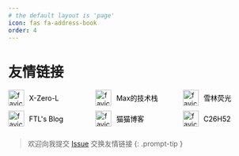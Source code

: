 ```yaml
---
# the default layout is 'page'
icon: fas fa-address-book
order: 4
---
```


# 友情链接

<div class="friend-links">
  <div class="column">
    <div class="link-item">
      <img src="https://static.nyanners.moe/71eec8eb-a492-4f11-b59f-360299a7a14f.webp" alt="favicon" class="favicon"/>
      <a href="https://www.nyanners.moe/" class="link-text" target="_blank">X-Zero-L</a>
    </div>
    <div class="link-item">
      <img src="https://ftlian.top/wp-content/uploads/2023/04/header-150x150-2.jpg" alt="favicon" class="favicon"/>
      <a href="https://ftlian.top/" class="link-text" target="_blank">FTL's Blog</a>
    </div>
  </div>
  <div class="column">
    <div class="link-item">
      <img src="https://maxng.cc/favicon.ico" alt="favicon" class="favicon"/>
      <a href="https://maxng.cc/" class="link-text" target="_blank">Max的技术栈</a>
    </div>
    <div class="link-item">
      <img src="https://catcat.blog/wp-content/uploads/2023/03/cropped-20230321091445718-32x32.webp" alt="favicon" class="favicon"/>
      <a href="https://catcat.blog/" class="link-text" target="_blank">猫猫博客</a>
    </div>
  </div>
  <div class="column">
    <div class="link-item">
      <img src="https://xinalin.com/wp-content/uploads/2023/03/cropped-faviconV2-32x32.png" alt="favicon" class="favicon"/>
      <a href="https://xinalin.com/" class="link-text" target="_blank">雪林荧光</a>
    </div>
    <div class="link-item">
      <img src="https://c26h52.github.io/favicon.png" alt="favicon" class="favicon"/>
      <a href="https://c26h52.github.io/" class="link-text" target="_blank">C26H52</a>
    </div>
  </div>
</div>

<style>
/* 添加一些 CSS 来布局 */
.friend-links {
  display: flex;
  justify-content: space-between;
}
.column {
  width: 30%; /* 每一栏占据大约三分之一的宽度 */
  margin-right: 5%; /* 栏与栏之间的间隔 */
}
.column:last-child {
  margin-right: 0; /* 最后一栏不需要右边距 */
}
.link-item {
  display: flex;
  align-items: center;
  margin-bottom: 10px; /* 链接与链接之间的间隔 */
}
.favicon {
  width: 32px; /* favicon图标的大小 */
  height: 32px;
  margin-right: 10px; /* 图标和文字之间的间隔 */
}
.link-text {
  text-decoration: none;
  color: black; /* 链接文字颜色 */
}
@media(prefers-color-scheme: light) {
  html:not([data-mode]) .link-text, html[data-mode=light] .link-text {
    color: black;
  }
  html[data-mode=dark] .link-text {
    color: white;
  }
}
@media(prefers-color-scheme: dark) {
  html:not([data-mode]) .link-text, html[data-mode=dark] .link-text {
    color: white;
  }
  html[data-mode=dark] .link-text {
    color: black;
  }
}
</style>

> 欢迎向我提交 [Issue](https://github.com/liuzhaoze/liuzhaoze.github.io/issues) 交换友情链接
{: .prompt-tip }
